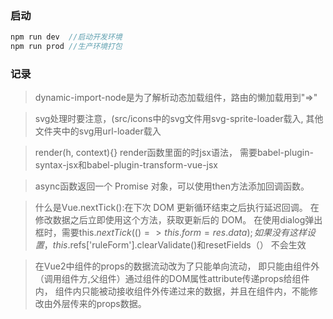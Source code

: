### 启动
```js
npm run dev  //启动开发环境
npm run prod //生产环境打包
```
### 记录
>dynamic-import-node是为了解析动态加载组件，路由的懒加载用到"=>"

>svg处理时要注意，(src/icons中的svg文件用svg-sprite-loader载入, 
其他文件夹中的svg用url-loader载入

>render(h, context){} render函数里面的时jsx语法，
需要babel-plugin-syntax-jsx和babel-plugin-transform-vue-jsx

>async函数返回一个 Promise 对象，可以使用then方法添加回调函数。

>什么是Vue.nextTick():在下次 DOM 更新循环结束之后执行延迟回调。
在修改数据之后立即使用这个方法，获取更新后的 DOM。
在使用dialog弹出框时，需要this.$nextTick(() => {
            this.form=res.data
          });
如果没有这样设置，this.$refs['ruleForm'].clearValidate()和resetFields（）
不会生效

>在Vue2中组件的props的数据流动改为了只能单向流动，
即只能由组件外（调用组件方,父组件）通过组件的DOM属性attribute传递props给组件内，
组件内只能被动接收组件外传递过来的数据，并且在组件内，不能修改由外层传来的props数据。
